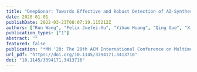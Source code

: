 ```yaml
---
title: "DeepSonar: Towards Effective and Robust Detection of AI-Synthesized Fake Voices"
date: 2020-01-01
publishDate: 2022-03-23T08:07:19.115212Z
authors: ["Run Wang", "Felix Juefei-Xu", "Yihao Huang", "Qing Guo", "Xiaofei Xie", "Lei Ma", "Yang Liu"]
publication_types: ["1"]
abstract: ""
featured: false
publication: "*MM '20: The 28th ACM International Conference on Multimedia, Virtual Event / Seattle, WA, USA, October 12-16, 2020*"
url_pdf: "https://doi.org/10.1145/3394171.3413716"
doi: "10.1145/3394171.3413716"
---
```


